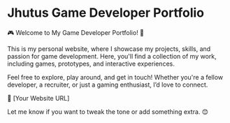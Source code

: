 # Jhutus Game Developer Portfolio
🎮 Welcome to My Game Developer Portfolio! 🚀

This is my personal website, where I showcase my projects, skills, and passion for game development. Here, you'll find a collection of my work, including games, prototypes, and interactive experiences.

Feel free to explore, play around, and get in touch! Whether you're a fellow developer, a recruiter, or just a gaming enthusiast, I’d love to connect.

🔗 [Your Website URL]

Let me know if you want to tweak the tone or add something extra. 😊
